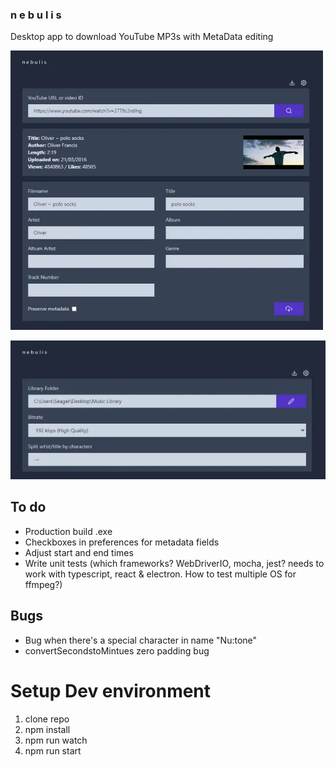 ### n e b u l i s

Desktop app to download YouTube MP3s with MetaData editing

![screenshot](screenshots/image1.webp)

![screenshot](screenshots/image2.webp)

## To do

- Production build .exe
- Checkboxes in preferences for metadata fields
- Adjust start and end times
- Write unit tests (which frameworks? WebDriverIO, mocha, jest? needs to work with typescript, react & electron. How to test multiple OS for ffmpeg?)

## Bugs

- Bug when there's a special character in name "Nu:tone"
- convertSecondstoMintues zero padding bug

# Setup Dev environment

1. clone repo
2. npm install
3. npm run watch
4. npm run start
